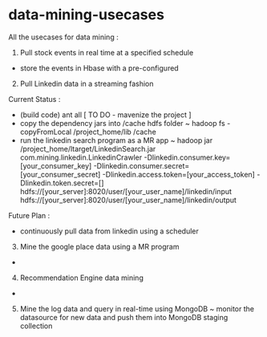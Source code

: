 data-mining-usecases
====================

All the usecases for data mining :

1) Pull stock events in real time at a specified schedule 
 - store the events in Hbase with a pre-configured 

2) Pull Linkedin data in a streaming fashion

Current Status :  
 - (build code) ant all [ TO DO - mavenize the project ]
 - copy the dependency jars into /cache hdfs folder
     ~ hadoop fs -copyFromLocal /project_home/lib /cache
 - run the linkedin search program as a MR app
     ~ hadoop jar /project_home/ltarget/LinkedinSearch.jar com.mining.linkedin.LinkedinCrawler -Dlinkedin.consumer.key=[your_consumer_key] -Dlinkedin.consumer.secret=[your_consumer_secret] -Dlinkedin.access.token=[your_access_token] -Dlinkedin.token.secret=[]  hdfs://[your_server]:8020/user/[your_user_name]/linkedin/input hdfs://[your_server]:8020/user/[your_user_name]/linkedin/output

Future Plan :
 - continuously pull data from linkedin using a scheduler
3) Mine the google place data using a MR program
 - 

4) Recommendation Engine data mining
  -

5) Mine the log data and query in real-time using MongoDB
 ~ monitor the datasource for new data and push them into MongoDB staging collection
 
